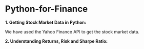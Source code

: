 # Python-for-Finance

**1. Getting Stock Market Data in Python:**

We have used the Yahoo Finance API to get the stock market data.


**2.  Understanding Returns, Risk and Sharpe Ratio:**
